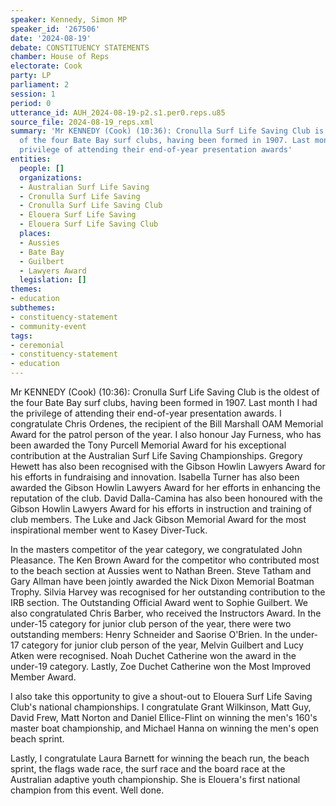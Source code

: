 ```yaml
---
speaker: Kennedy, Simon MP
speaker_id: '267506'
date: '2024-08-19'
debate: CONSTITUENCY STATEMENTS
chamber: House of Reps
electorate: Cook
party: LP
parliament: 2
session: 1
period: 0
utterance_id: AUH_2024-08-19-p2.s1.per0.reps.u85
source_file: 2024-08-19_reps.xml
summary: 'Mr KENNEDY (Cook) (10:36): Cronulla Surf Life Saving Club is the oldest
  of the four Bate Bay surf clubs, having been formed in 1907. Last month I had the
  privilege of attending their end-of-year presentation awards'
entities:
  people: []
  organizations:
  - Australian Surf Life Saving
  - Cronulla Surf Life Saving
  - Cronulla Surf Life Saving Club
  - Elouera Surf Life Saving
  - Elouera Surf Life Saving Club
  places:
  - Aussies
  - Bate Bay
  - Guilbert
  - Lawyers Award
  legislation: []
themes:
- education
subthemes:
- constituency-statement
- community-event
tags:
- ceremonial
- constituency-statement
- education
---
```


Mr KENNEDY (Cook) (10:36): Cronulla Surf Life Saving Club is the oldest of the four Bate Bay surf clubs, having been formed in 1907. Last month I had the privilege of attending their end-of-year presentation awards. I congratulate Chris Ordenes, the recipient of the Bill Marshall OAM Memorial Award for the patrol person of the year. I also honour Jay Furness, who has been awarded the Tony Purcell Memorial Award for his exceptional contribution at the Australian Surf Life Saving Championships. Gregory Hewett has also been recognised with the Gibson Howlin Lawyers Award for his efforts in fundraising and innovation. Isabella Turner has also been awarded the Gibson Howlin Lawyers Award for her efforts in enhancing the reputation of the club. David Dalla-Camina has also been honoured with the Gibson Howlin Lawyers Award for his efforts in instruction and training of club members. The Luke and Jack Gibson Memorial Award for the most inspirational member went to Kasey Diver-Tuck.

In the masters competitor of the year category, we congratulated John Pleasance. The Ken Brown Award for the competitor who contributed most to the beach section at Aussies went to Nathan Breen. Steve Tatham and Gary Allman have been jointly awarded the Nick Dixon Memorial Boatman Trophy. Silvia Harvey was recognised for her outstanding contribution to the IRB section. The Outstanding Official Award went to Sophie Guilbert. We also congratulated Chris Barber, who received the Instructors Award. In the under-15 category for junior club person of the year, there were two outstanding members: Henry Schneider and Saorise O'Brien. In the under-17 category for junior club person of the year, Melvin Guilbert and Lucy Atken were recognised. Noah Duchet Catherine won the award in the under-19 category. Lastly, Zoe Duchet Catherine won the Most Improved Member Award.

I also take this opportunity to give a shout-out to Elouera Surf Life Saving Club's national championships. I congratulate Grant Wilkinson, Matt Guy, David Frew, Matt Norton and Daniel Ellice-Flint on winning the men's 160's master boat championship, and Michael Hanna on winning the men's open beach sprint.

Lastly, I congratulate Laura Barnett for winning the beach run, the beach sprint, the flags wade race, the surf race and the board race at the Australian adaptive youth championship. She is Elouera's first national champion from this event. Well done.